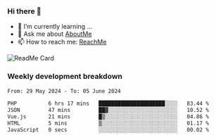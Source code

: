 ### Hi there 👋

- 🌱 I’m currently learning ...
- 💬 Ask me about [AboutMe](https://www.itzcy.com/about)
- 📫 How to reach me: [ReachMe](https://www.itzcy.com/about)

![ReadMe Card](https://github-readme-stats-ten-gilt.vercel.app/api?username=SuperChenYun&show_icons=true&title_color=fff&icon_color=79ff97&text_color=9f9f9f&bg_color=151515&hide_border=true)

### Weekly development breakdown
<!--START_SECTION:waka-->

```txt
From: 29 May 2024 - To: 05 June 2024

PHP          6 hrs 17 mins   █████████████████████░░░░   83.44 %
JSON         47 mins         ██▓░░░░░░░░░░░░░░░░░░░░░░   10.52 %
Vue.js       21 mins         █▒░░░░░░░░░░░░░░░░░░░░░░░   04.86 %
HTML         5 mins          ▒░░░░░░░░░░░░░░░░░░░░░░░░   01.17 %
JavaScript   0 secs          ░░░░░░░░░░░░░░░░░░░░░░░░░   00.02 %
```

<!--END_SECTION:waka-->
